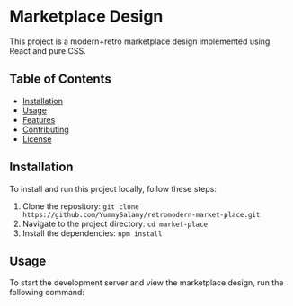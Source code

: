 # Marketplace Design

This project is a modern+retro marketplace design implemented using React and pure CSS.

## Table of Contents

- [Installation](#installation)
- [Usage](#usage)
- [Features](#features)
- [Contributing](#contributing)
- [License](#license)

## Installation

To install and run this project locally, follow these steps:

1. Clone the repository: `git clone https://github.com/YummySalamy/retromodern-market-place.git`
2. Navigate to the project directory: `cd market-place`
3. Install the dependencies: `npm install`

## Usage

To start the development server and view the marketplace design, run the following command:
